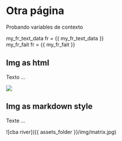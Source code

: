 # Otra página

Probando variables de contexto

my_fr_text_data fr = {{ my_fr_text_data }}  
my_fr_fait fr = {{ my_fr_fait }}  

## Img as html

Texto ...

<img src="{{ assets_folder }}/img/matrix.jpg"/>

## Img as markdown style

Texte ...

![cba river]({{ assets_folder }}/img/matrix.jpg)
